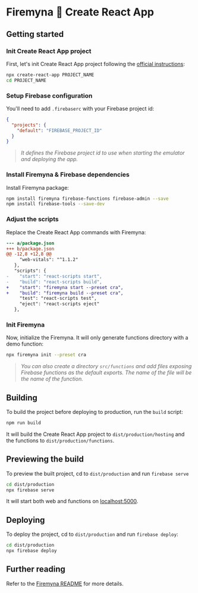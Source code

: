 # Firemyna 💖 Create React App

## Getting started

### Init Create React App project

First, let's init Create React App project following the [official instructions](https://reactjs.org/docs/create-a-new-react-app.html#create-react-app):

```bash
npx create-react-app PROJECT_NAME
cd PROJECT_NAME
```

### Setup Firebase configuration

You'll need to add `.firebaserc` with your Firebase project id:

```json
{
  "projects": {
    "default": "FIREBASE_PROJECT_ID"
  }
}
```

> _It defines the Firebase project id to use when starting the emulator and deploying the app._

### Install Firemyna & Firebase dependencies

Install Firemyna package:

```bash
npm install firemyna firebase-functions firebase-admin --save
npm install firebase-tools --save-dev
```

### Adjust the scripts

Replace the Create React App commands with Firemyna:

```diff
--- a/package.json
+++ b/package.json
@@ -12,8 +12,8 @@
     "web-vitals": "^1.1.2"
   },
   "scripts": {
-    "start": "react-scripts start",
-    "build": "react-scripts build",
+    "start": "firemyna start --preset cra",
+    "build": "firemyna build --preset cra",
     "test": "react-scripts test",
     "eject": "react-scripts eject"
   },
```

### Init Firemyna

Now, initialize the Firemyna. It will only generate functions directory with a demo function:

```bash
npx firemyna init --preset cra
```

> _You can also create a directory `src/functions` and add files exposing Firebase functions as the default exports. The name of the file will be the name of the function._

## Building

To build the project before deploying to production, run the `build` script:

```bash
npm run build
```

It will build the Create React App project to `dist/production/hosting` and the functions to `dist/production/functions`.

## Previewing the build

To preview the built project, cd to `dist/production` and run `firebase serve`

```bash
cd dist/production
npx firebase serve
```

It will start both web and functions on [localhost:5000](http://localhost:5000/).

## Deploying

To deploy the project, cd to `dist/production` and run `firebase deploy`:

```bash
cd dist/production
npx firebase deploy
```

## Further reading

Refer to the [Firemyna README](https://github.com/kossnocorp/firemyna#readme) for more details.
